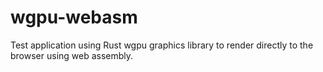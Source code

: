 # wgpu-webasm

Test application using Rust wgpu graphics library to render directly to the browser using web assembly.
